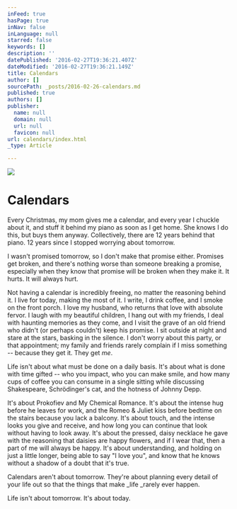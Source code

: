 ```yaml
---
inFeed: true
hasPage: true
inNav: false
inLanguage: null
starred: false
keywords: []
description: ''
datePublished: '2016-02-27T19:36:21.407Z'
dateModified: '2016-02-27T19:36:21.149Z'
title: Calendars
author: []
sourcePath: _posts/2016-02-26-calendars.md
published: true
authors: []
publisher:
  name: null
  domain: null
  url: null
  favicon: null
url: calendars/index.html
_type: Article

---
```

![](https://the-grid-user-content.s3-us-west-2.amazonaws.com/163a0153-4187-4979-9eb2-6a56a679473d.jpg)

# Calendars

Every Christmas, my mom gives me a calendar, and every year I chuckle about it, and stuff it behind my piano as soon as I get home. She knows I do this, but buys them anyway. Collectively, there are 12 years behind that piano. 12 years since I stopped worrying about tomorrow.

I wasn't promised tomorrow, so I don't make that promise either. Promises get broken, and there's nothing worse than someone breaking a promise, especially when they know that promise will be broken when they make it. It hurts. It will always hurt.

Not having a calendar is incredibly freeing, no matter the reasoning behind it. I live for today, making the most of it. I write, I drink coffee, and I smoke on the front porch. I love my husband, who returns that love with absolute fervor. I laugh with my beautiful children, I hang out with my friends, I deal with haunting memories as they come, and I visit the grave of an old friend who didn't (or perhaps couldn't) keep his promise. I sit outside at night and stare at the stars, basking in the silence. I don't worry about this party, or that appointment; my family and friends rarely complain if I miss something -- because they get it. They get _me_.

Life isn't about what must be done on a daily basis. It's about what is done with time gifted -- who you impact, who you can make smile, and how many cups of coffee you can consume in a single sitting while discussing Shakespeare, Schrödinger's cat, and the hotness of Johnny Depp.

It's about Prokofiev and My Chemical Romance. It's about the intense hug before he leaves for work, and the Romeo & Juliet kiss before bedtime on the stairs because you lack a balcony. It's about touch, and the intense looks you give and receive, and how long you can continue that look without having to look away. It's about the pressed, daisy necklace he gave with the reasoning that daisies are happy flowers, and if I wear that, then a part of me will always be happy. It's about understanding, and holding on just a little longer, being able to say "I love you", and know that he knows without a shadow of a doubt that it's true.

Calendars aren't about tomorrow. They're about planning every detail of your life out so that the things that make _life _rarely ever happen.

Life isn't about tomorrow. It's about today.